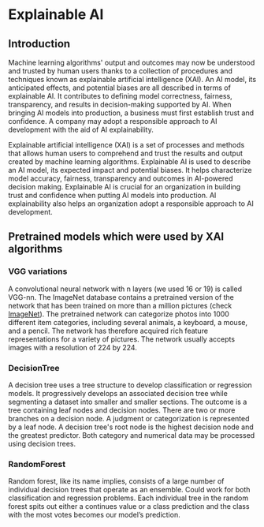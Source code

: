 # Explainable AI

## Introduction
Machine learning algorithms' output and outcomes may now be understood and trusted by human users thanks to a collection of procedures and techniques known as explainable artificial intelligence (XAI). An AI model, its anticipated effects, and potential biases are all described in terms of explainable AI. It contributes to defining model correctness, fairness, transparency, and results in decision-making supported by AI. When bringing AI models into production, a business must first establish trust and confidence. A company may adopt a responsible approach to AI development with the aid of AI explainability.

Explainable artificial intelligence (XAI) is a set of processes and methods that allows human users to comprehend and trust the results and output created by machine learning algorithms. Explainable AI is used to describe an AI model, its expected impact and potential biases. It helps characterize model accuracy, fairness, transparency and outcomes in AI-powered decision making. Explainable AI is crucial for an organization in building trust and confidence when putting AI models into production. AI explainability also helps an organization adopt a responsible approach to AI development.

## Pretrained models which were used by XAI algorithms

### VGG variations

A convolutional neural network with n layers (we used 16 or 19) is called VGG-nn. The ImageNet database contains a pretrained version of the network that has been trained on more than a million pictures (check [ImageNet]("https://image-net.org/")). The pretrained network can categorize photos into 1000 different item categories, including several animals, a keyboard, a mouse, and a pencil. The network has therefore acquired rich feature representations for a variety of pictures. The network usually accepts images with a resolution of 224 by 224.
### DecisionTree
A decision tree uses a tree structure to develop classification or regression models. It progressively develops an associated decision tree while segmenting a dataset into smaller and smaller sections. The outcome is a tree containing leaf nodes and decision nodes. There are two or more branches on a decision node. A judgment or categorization is represented by a leaf node. A decision tree's root node is the highest decision node and the greatest predictor. Both category and numerical data may be processed using decision trees.
### RandomForest
Random forest, like its name implies, consists of a large number of individual decision trees that operate as an ensemble. Could work for both classification and regression problems. Each individual tree in the random forest spits out either a continues value or a class prediction and the class with the most votes becomes our model’s prediction.
















